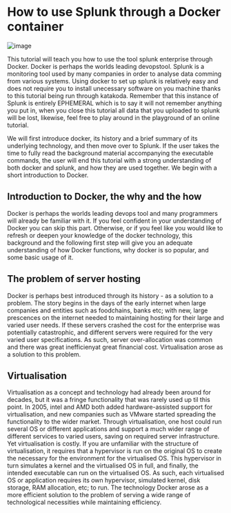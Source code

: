 # How to use Splunk through a Docker container

![image](https://user-images.githubusercontent.com/62335201/116403937-70d68100-a82e-11eb-96c6-1382cf039134.png)

This tutorial will teach you how to use the tool splunk enterprise through Docker. Docker is perhaps the worlds leading devopstool. Splunk is a monitoring tool used by many companies in order to analyse data comming from various systems.  Using docker to set up splunk is relatively easy and does not require you to install unecessary software on you machine thanks to this tutorial being run through katakoda. Remember that this instance of Splunk is entirely EPHEMERAL which is to say it will not remember anything you put in, when you close this tutorial all data that you uploaded to splunk will be lost, likewise, feel free to play around in the playground of an online tutorial.

We will first introduce docker, its history and a brief summary of its underlying technology, and then move over to Splunk. If the user takes the time to fully read the background material accompanying the executable commands, the user will end this tutorial with a strong understanding of both docker and splunk, and how they are used together.
We begin with a short introduction to Docker.


## Introduction to Docker, the why and the how

Docker is perhaps the worlds leading devops tool and many programmers will already be familiar with it. If you feel confident in your understanding of Docker you can skip this part.
Otherwise, or if you feel like you would like to refresh or deepen your knowledge of the docker technology, this background and the following first step will give you an adequate understanding of how Docker functions, why docker is so popular, 
and some basic usage of it. 

## The problem of server hosting

Docker is perhaps best introduced through its history - as a solution to a problem. The story begins in the days of the early internet when large companies and entities such as
foodchains, banks etc; with new, large prescences on the internet needed to maintaining hosting for their large and varied user needs. If these servers crashed the cost for the enterprise
was potentially catastrophic, and different servers were required for the very varied user specifications. As such, server over-allocation was common and there was great inefficienyat great financial cost. Virtualisation arose as a solution to this problem.

## Virtualisation

Virtualisation as a concept and technology had already been around for decades, but it was a fringe functionality that was rarely used up til this point.
In 2005, intel and AMD both added hardware-assisted support for virtualisation, and new companies such as VMware started spreading the functionality to the wider market.
Through virtualisation, one host could run several OS or different applications and support a much wider range of different services to varied users, saving on required server infrastructure.
Yet virtualisation is costly. If you are unfamiliar with the structure of virtualisation, it requires that a hypervisor is run on the original OS to create the necessary for the environment for the virtualised OS. This hypervisor in turn simulates a kernel and the virtualised OS in full, and finally, the intended executable can run on the virtualised OS.  As such, each virtualised OS or application requires its own hypervisor, simulated kernel, disk storage, RAM allocation, etc; to run. The technology Docker arose as a more efficient solution to the problem of serving a wide range of technological necessities while maintaining efficiency.
